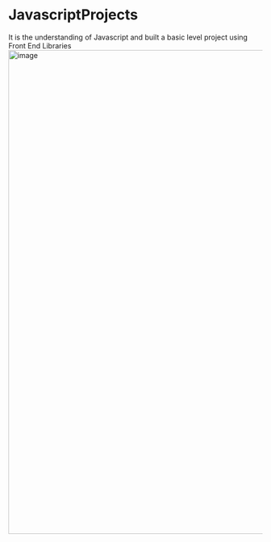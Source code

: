 # JavascriptProjects
It is the understanding of Javascript and built a basic level project using Front End Libraries
<img width="960" alt="image" src="https://github.com/sasivardhini/JavascriptProjects/assets/82647786/d95e1f00-a609-42d6-a3cf-0b7b000ba3d5">
